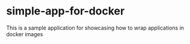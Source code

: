 # simple-app-for-docker
This is a sample application for showcasing how to wrap applications in docker images
